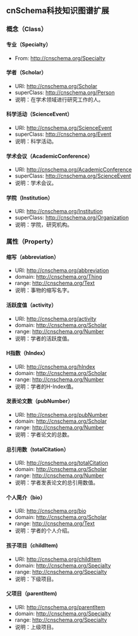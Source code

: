 ## cnSchema科技知识图谱扩展

### 概念（Class）

#### 专业（Specialty）

* From: http://cnschema.org/Specialty

#### 学者（Scholar）

* URI: http://cnschema.org/Scholar
* superClass: http://cnschema.org/Person
* 说明：在学术领域进行研究工作的人。

#### 科学活动（ScienceEvent）

* URI: http://cnschema.org/ScienceEvent
* superClass: http://cnschema.org/Event
* 说明：科学活动。

#### 学术会议（AcademicConference）

* URI: http://cnschema.org/AcademicConference
* superClass: http://cnschema.org/ScienceEvent
* 说明：学术会议。

#### 学院（Institution）

* URI: http://cnschema.org/Institution
* superClass: http://cnschema.org/Organization
* 说明：学院，研究机构。

### 属性（Property）

#### 缩写（abbreviation）

* URI: http://cnschema.org/abbreviation
* domain: http://cnschema.org/Thing
* range: http://cnschema.org/Text
* 说明：事物的缩写名字。

#### 活跃度值（activity）

* URI: http://cnschema.org/activity
* domain: http://cnschema.org/Scholar
* range: http://cnschema.org/Number
* 说明：学者的活跃度值。

#### H指数（hIndex）

* URI: http://cnschema.org/hIndex
* domain: http://cnschema.org/Scholar
* range: http://cnschema.org/Number
* 说明：学者的H-Index值。

#### 发表论文数（pubNumber）

* URI: http://cnschema.org/pubNumber
* domain: http://cnschema.org/Scholar
* range: http://cnschema.org/Number
* 说明：学者论文的总数。

#### 总引用数（totalCitation）

* URI: http://cnschema.org/totalCitation
* domain: http://cnschema.org/Scholar
* range: http://cnschema.org/Number
* 说明：学者发表论文的总引用数值。

#### 个人简介（bio）

* URI: http://cnschema.org/bio
* domain: http://cnschema.org/Scholar
* range: http://cnschema.org/Text
* 说明：学者的个人介绍。

#### 孩子项目（childItem)

* URI: http://cnschema.org/childItem
* domain: http://cnschema.org/Specialty
* range: http://cnschema.org/Specialty
* 说明：下级项目。

#### 父项目（parentItem)

* URI: http://cnschema.org/parentItem
* domain: http://cnschema.org/Specialty
* range: http://cnschema.org/Specialty
* 说明：上级项目。